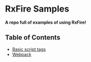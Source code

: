 # RxFire Samples

**A repo full of examples of using RxFire!**

## Table of Contents
- [Basic script tags](src/basic-script-tags)
- [Webpack](src/webpack)


